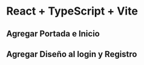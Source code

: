 # React + TypeScript + Vite

## Agregar Portada e Inicio
## Agregar Diseño al login y Registro




    
